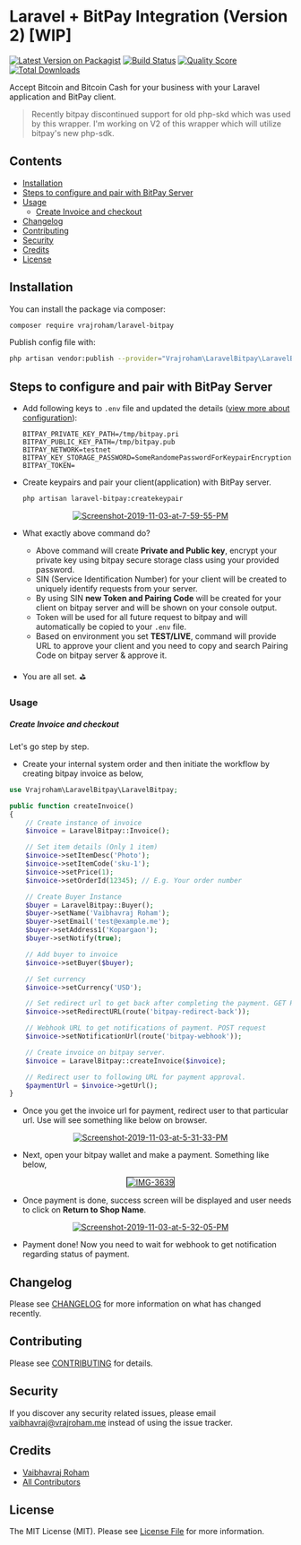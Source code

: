 # Laravel + BitPay Integration (Version 2) [WIP]

[![Latest Version on Packagist](https://img.shields.io/packagist/v/vrajroham/laravel-bitpay.svg?style=for-the-badge)](https://packagist.org/packages/vrajroham/laravel-bitpay)
[![Build Status](https://img.shields.io/travis/vrajroham/laravel-bitpay/master.svg?style=for-the-badge)](https://travis-ci.org/vrajroham/laravel-bitpay)
[![Quality Score](https://img.shields.io/scrutinizer/g/vrajroham/laravel-bitpay.svg?style=for-the-badge)](https://scrutinizer-ci.com/g/vrajroham/laravel-bitpay)
[![Total Downloads](https://img.shields.io/packagist/dt/vrajroham/laravel-bitpay.svg?style=for-the-badge)](https://packagist.org/packages/vrajroham/laravel-bitpay)

Accept Bitcoin and Bitcoin Cash for your business with your Laravel application and BitPay client.

> Recently bitpay discontinued support for old php-skd which was used by this wrapper. I'm working on V2 of this wrapper which will utilize bitpay's new php-sdk.

## Contents
- [Installation](#installation)
- [Steps to configure and pair with BitPay Server](#steps-to-configure-and-pair-with-bitPay-server)
- [Usage](#usage)
    + [Create Invoice and checkout](#create-invoice-and-checkout)
- [Changelog](#changelog)
- [Contributing](#contributing)
- [Security](#security)
- [Credits](#credits)
- [License](#license)

## Installation

You can install the package via composer:

```bash
composer require vrajroham/laravel-bitpay
```
Publish config file with:

```bash
php artisan vendor:publish --provider="Vrajroham\LaravelBitpay\LaravelBitpayServiceProvider"
```
## Steps to configure and pair with BitPay Server

- Add following keys to `.env` file and updated the details ([view more about configuration](https://support.bitpay.com/hc/en-us/articles/115003001063-How-do-I-configure-the-PHP-BitPay-Client-Library-)):

    ```dotenv
    BITPAY_PRIVATE_KEY_PATH=/tmp/bitpay.pri
    BITPAY_PUBLIC_KEY_PATH=/tmp/bitpay.pub
    BITPAY_NETWORK=testnet
    BITPAY_KEY_STORAGE_PASSWORD=SomeRandomePasswordForKeypairEncryption
    BITPAY_TOKEN=
    ``` 

- Create keypairs and pair your client(application) with BitPay server.

    ```bash
    php artisan laravel-bitpay:createkeypair
    ```
    
<p align="center"><a href="https://ibb.co/s9Z5jD6"><img src="https://i.ibb.co/DfZG468/Screenshot-2019-11-03-at-7-59-55-PM.png" alt="Screenshot-2019-11-03-at-7-59-55-PM" border="0"></a></p>

- What exactly above command do?
    + Above command will create **Private and Public key**, encrypt your private key using bitpay secure storage class using your provided password. 
    + SIN (Service Identification Number) for your client will be created to uniquely identify requests from your server. 
    + By using SIN **new Token and Pairing Code** will be created for your client on bitpay server and will be shown on your console output.
    + Token will be used for all future request to bitpay and will automatically be copied to your `.env` file.
    + Based on environment you set **TEST/LIVE**, command will provide URL to approve your client and you need to copy and search Pairing Code on bitpay server & approve it.

- You are all set. :golf:

### Usage

##### Create Invoice and checkout

Let's go step by step.

- Create your internal system order and then initiate the workflow by creating bitpay invoice as below,

``` php
use Vrajroham\LaravelBitpay\LaravelBitpay;

public function createInvoice()
{
    // Create instance of invoice
    $invoice = LaravelBitpay::Invoice();

    // Set item details (Only 1 item)
    $invoice->setItemDesc('Photo');
    $invoice->setItemCode('sku-1');
    $invoice->setPrice(1);
    $invoice->setOrderId(12345); // E.g. Your order number

    // Create Buyer Instance
    $buyer = LaravelBitpay::Buyer();
    $buyer->setName('Vaibhavraj Roham');
    $buyer->setEmail('test@example.me');
    $buyer->setAddress1('Kopargaon');
    $buyer->setNotify(true);

    // Add buyer to invoice
    $invoice->setBuyer($buyer);

    // Set currency
    $invoice->setCurrency('USD');

    // Set redirect url to get back after completing the payment. GET Request
    $invoice->setRedirectURL(route('bitpay-redirect-back'));

    // Webhook URL to get notifications of payment. POST request
    $invoice->setNotificationUrl(route('bitpay-webhook'));

    // Create invoice on bitpay server.
    $invoice = LaravelBitpay::createInvoice($invoice);

    // Redirect user to following URL for payment approval.
    $paymentUrl = $invoice->getUrl();
}
```

- Once you get the invoice url for payment, redirect user to that particular url. Use will see something like below on browser.

<p align="center"><a href="https://ibb.co/X8JhftX"><img src="https://i.ibb.co/FV7Skz6/Screenshot-2019-11-03-at-5-31-33-PM.png" alt="Screenshot-2019-11-03-at-5-31-33-PM" border="0"></a></p>

- Next, open your bitpay wallet and make a payment. Something like below,
<p align="center"><a href="https://ibb.co/FY4G4gZ"><img src="https://i.ibb.co/WzvSvg8/IMG-3639.png" alt="IMG-3639" border="1"></a></p>

- Once payment is done, success screen will be displayed and user needs to click on **Return to Shop Name**.
<p align="center"><a href="https://ibb.co/8M21RBv"><img src="https://i.ibb.co/Jn2Dbd6/Screenshot-2019-11-03-at-5-32-05-PM.png" alt="Screenshot-2019-11-03-at-5-32-05-PM" border="0"></a></p>

- Payment done! Now you need to wait for webhook to get notification regarding status of payment.

## Changelog

Please see [CHANGELOG](CHANGELOG.md) for more information on what has changed recently.

## Contributing

Please see [CONTRIBUTING](CONTRIBUTING.md) for details.

## Security

If you discover any security related issues, please email vaibhavraj@vrajroham.me instead of using the issue tracker.

## Credits

- [Vaibhavraj Roham](https://github.com/vrajroham)
- [All Contributors](../../contributors)

## License

The MIT License (MIT). Please see [License File](LICENSE.md) for more information.
